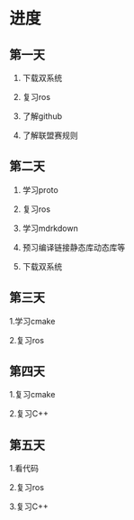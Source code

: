 # 进度
##  第一天

 1. 下载双系统
    
 2. 复习ros
    
 3. 了解github
   
 4. 了解联盟赛规则
 
 ##  第二天
 
 1. 学习proto
    
 2. 复习ros
 
 3. 学习mdrkdown
   
 4. 预习编译链接静态库动态库等

 5. 下载双系统

 ##  第三天

 1.学习cmake
 
 2.复习ros
 
 ##  第四天 
 
 1.复习cmake

 2.复习C++

 ##  第五天

 1.看代码

 2.复习ros

 3.复习C++
